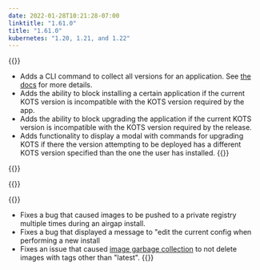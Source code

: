 ```yaml
---
date: 2022-01-28T10:21:28-07:00
linktitle: "1.61.0"
title: "1.61.0"
kubernetes: "1.20, 1.21, and 1.22"
---
```


{{<features>}}
* Adds a CLI command to collect all versions for an application. See [the docs](https://kots.io/kots-cli/get/versions/) for more details.
* Adds the ability to block installing a certain application if the current KOTS version is incompatible with the KOTS version required by the app.
* Adds the ability to block upgrading the application if the current KOTS version is incompatible with the KOTS version required by the release.
* Adds functionality to display a modal with commands for upgrading KOTS if there the version attempting to be deployed has a different KOTS version specified than the one the user has installed.
{{</features>}}

{{<changes>}}

{{</changes>}}

{{<fixes>}}
* Fixes a bug that caused images to be pushed to a private registry multiple times during an airgap install.
* Fixes a bug that displayed a message to "edit the current config when performing a new install
* Fixes an issue that caused [image garbage collection](/kotsadm/registries/kurl-registry/#image-garbage-collection) to not delete images with tags other than "latest".
{{</fixes>}}
